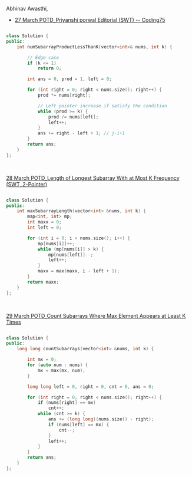 

Abhinav Awasthi, <br>
  - [ 27 March POTD_Priyanshi porwal Editorial (SWT) -- Coding75](https://coding75.com/dsa-cp/leetcode-potd/subarray-product-less-than-k-27-Mar-2024)

```cpp

class Solution {
public:
    int numSubarrayProductLessThanK(vector<int>& nums, int k) {

        // Edge case
        if (k <= 1)
            return 0;

        int ans = 0, prod = 1, left = 0;

        for (int right = 0; right < nums.size(); right++) {
            prod *= nums[right];

            // Left pointer increase if satisfy the condition
            while (prod >= k) {
                prod /= nums[left];
                left++;
            }
            ans += right - left + 1; // j-i+1
        }
        return ans;
    }
};
```

<br>

[28 March POTD_Length of Longest Subarray With at Most K Frequency (SWT, 2-Pointer)](https://youtu.be/OkaGdh6MTsA?feature=shared)

```cpp

class Solution {
public:
    int maxSubarrayLength(vector<int> &nums, int k) {
        map<int, int> mp;
        int maxx = 0;
        int left = 0;

        for (int i = 0; i < nums.size(); i++) {
            mp[nums[i]]++;
            while (mp[nums[i]] > k) {
                mp[nums[left]]--;
                left++;
            }
            maxx = max(maxx, i - left + 1);
        }
        return maxx;
    }
};

```

<br>

[29 March POTD_Count Subarrays Where Max Element Appears at Least K Times](https://youtu.be/xJUSgNVMO7c?feature=shared)

```cpp

class Solution {
public:
    long long countSubarrays(vector<int> &nums, int k) {

        int mx = 0;
        for (auto num : nums) {
            mx = max(mx, num);
        }

        long long left = 0, right = 0, cnt = 0, ans = 0;

        for (int right = 0; right < nums.size(); right++) {
            if (nums[right] == mx)
                cnt++;
            while (cnt >= k) {
                ans += (long long)(nums.size() - right);
                if (nums[left] == mx) {
                    cnt--;
                }
                left++;
            }
        }
        return ans;
    }
};

```
